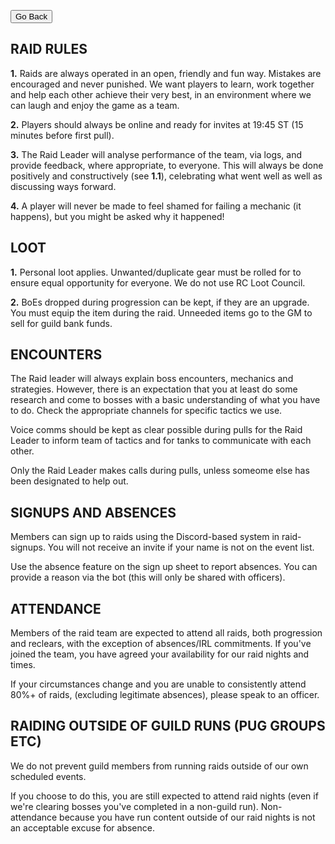 <head>
<link rel="stylesheet" type="text/css" href="/css/main.css">
</head>

<button onclick="history.back()">Go Back</button>

## **RAID RULES** 

**1.** Raids are always operated in an open, friendly and fun way. Mistakes are encouraged and never punished. We want players to learn, work together and help each other achieve their very best, in an environment where we can laugh and enjoy the game as a team.  

**2.** Players should always be online and ready for invites at 19:45 ST (15 minutes before first pull). 

**3.** The Raid Leader will analyse performance of the team, via logs, and provide feedback, where appropriate, to everyone. This will always be done positively and constructively (see **1.1**), celebrating what went well as well as discussing ways forward. 

**4.** A player will never be made to feel shamed for failing a mechanic (it happens), but you might be asked why it happened! 



## **LOOT** 

**1.** Personal loot applies. Unwanted/duplicate gear must be rolled for to ensure equal opportunity for everyone. We do not use RC Loot Council.

**2.** BoEs dropped during progression can be kept, if they are an upgrade. You must equip the item during the raid. Unneeded items go to the GM to sell for guild bank funds. 





## **ENCOUNTERS** 

The Raid leader will always explain boss encounters, mechanics and strategies. However, there is an expectation that you at least do some research and come to bosses with a basic understanding of what you have to do. Check the appropriate channels for specific tactics we use.

Voice comms should be kept as clear possible during pulls for the Raid Leader to inform team of tactics and for tanks to communicate with each other.

Only the Raid Leader makes calls during pulls, unless someome else has been designated to help out. 

## SIGNUPS AND ABSENCES

Members can sign up to raids using the Discord-based system in raid-signups. You will not receive an invite if your name is not on the event list. 

Use the absence feature on the sign up sheet to report absences. You can provide a reason via the bot (this will only be shared with officers).

## ATTENDANCE

Members of the raid team are expected to attend all raids, both progression and reclears, with the exception of absences/IRL commitments. If you've joined the team, you have agreed your availability for our raid nights and times.

If your circumstances change and you are unable to consistently attend 80%+ of raids, (excluding legitimate absences), please speak to an officer.

## RAIDING OUTSIDE OF GUILD RUNS (PUG GROUPS ETC)

We do not prevent guild members from running raids outside of our own scheduled events. 

If you choose to do this, you are still expected to attend raid nights (even if we're clearing bosses you've completed in a non-guild run). Non-attendance because you have run content outside of our raid nights is not an acceptable excuse for absence. 

